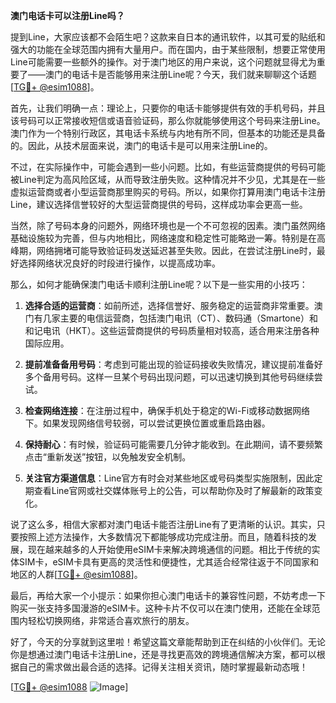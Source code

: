 **澳门电话卡可以注册Line吗？**

提到Line，大家应该都不会陌生吧？这款来自日本的通讯软件，以其可爱的贴纸和强大的功能在全球范围内拥有大量用户。而在国内，由于某些限制，想要正常使用Line可能需要一些额外的操作。对于澳门地区的用户来说，这个问题就显得尤为重要了——澳门的电话卡是否能够用来注册Line呢？今天，我们就来聊聊这个话题[[TG💪+ @esim1088](https://t.me/s/esim1088)]。

首先，让我们明确一点：理论上，只要你的电话卡能够提供有效的手机号码，并且该号码可以正常接收短信或语音验证码，那么你就能够使用这个号码来注册Line。澳门作为一个特别行政区，其电话卡系统与内地有所不同，但基本的功能还是具备的。因此，从技术层面来说，澳门的电话卡是可以用来注册Line的。

不过，在实际操作中，可能会遇到一些小问题。比如，有些运营商提供的号码可能被Line判定为高风险区域，从而导致注册失败。这种情况并不少见，尤其是在一些虚拟运营商或者小型运营商那里购买的号码。所以，如果你打算用澳门电话卡注册Line，建议选择信誉较好的大型运营商提供的号码，这样成功率会更高一些。

当然，除了号码本身的问题外，网络环境也是一个不可忽视的因素。澳门虽然网络基础设施较为完善，但与内地相比，网络速度和稳定性可能略逊一筹。特别是在高峰期，网络拥堵可能导致验证码发送延迟甚至失败。因此，在尝试注册Line时，最好选择网络状况良好的时段进行操作，以提高成功率。

那么，如何才能确保澳门电话卡顺利注册Line呢？以下是一些实用的小技巧：

1. **选择合适的运营商**：如前所述，选择信誉好、服务稳定的运营商非常重要。澳门有几家主要的电信运营商，包括澳门电讯（CT）、数码通（Smartone）和和记电讯（HKT）。这些运营商提供的号码质量相对较高，适合用来注册各种国际应用。

2. **提前准备备用号码**：考虑到可能出现的验证码接收失败情况，建议提前准备好多个备用号码。这样一旦某个号码出现问题，可以迅速切换到其他号码继续尝试。

3. **检查网络连接**：在注册过程中，确保手机处于稳定的Wi-Fi或移动数据网络下。如果发现网络信号较弱，可以尝试更换位置或重启路由器。

4. **保持耐心**：有时候，验证码可能需要几分钟才能收到。在此期间，请不要频繁点击“重新发送”按钮，以免触发安全机制。

5. **关注官方渠道信息**：Line官方有时会对某些地区或号码类型实施限制，因此定期查看Line官网或社交媒体账号上的公告，可以帮助你及时了解最新的政策变化。

说了这么多，相信大家都对澳门电话卡能否注册Line有了更清晰的认识。其实，只要按照上述方法操作，大多数情况下都能够成功完成注册。而且，随着科技的发展，现在越来越多的人开始使用eSIM卡来解决跨境通信的问题。相比于传统的实体SIM卡，eSIM卡具有更高的灵活性和便捷性，尤其适合经常往返于不同国家和地区的人群[[TG💪+ @esim1088](https://t.me/s/esim1088)]。

最后，再给大家一个小提示：如果你担心澳门电话卡的兼容性问题，不妨考虑一下购买一张支持多国漫游的eSIM卡。这种卡片不仅可以在澳门使用，还能在全球范围内轻松切换网络，非常适合喜欢旅行的朋友。

好了，今天的分享就到这里啦！希望这篇文章能帮助到正在纠结的小伙伴们。无论你是想通过澳门电话卡注册Line，还是寻找更高效的跨境通信解决方案，都可以根据自己的需求做出最合适的选择。记得关注相关资讯，随时掌握最新动态哦！

[[TG💪+ @esim1088](https://t.me/s/esim1088) ![Image](https://i.postimg.cc/4NQfJmqS/Snipaste-2025-05-13-00-14-12.png)]